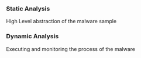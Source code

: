 ### Static Analysis
High Level abstraction of the malware sample

### Dynamic Analysis
Executing and monitoring the process of the malware